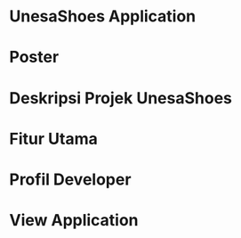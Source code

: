 # UnesaShoes Application

# Poster

# Deskripsi Projek UnesaShoes

# Fitur Utama

# Profil Developer

# View Application
